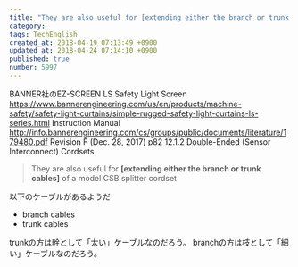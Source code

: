 ```yaml
---
title: "They are also useful for [extending either the branch or trunk cables] of a model CSB splitter cordset"
category: 
tags: TechEnglish
created_at: 2018-04-19 07:13:49 +0900
updated_at: 2018-04-24 07:14:10 +0900
published: true
number: 5997
---
```


BANNER社のEZ-SCREEN LS Safety Light Screen
https://www.bannerengineering.com/us/en/products/machine-safety/safety-light-curtains/simple-rugged-safety-light-curtains-ls-series.html
Instruction Manual
http://info.bannerengineering.com/cs/groups/public/documents/literature/179480.pdf
Revision F (Dec. 28, 2017)
p82
12.1.2 Double-Ended (Sensor Interconnect) Cordsets

> They are also useful for **[extending either the branch or trunk cables]** of a model CSB splitter cordset

以下のケーブルがあるようだ

- branch cables
- trunk cables

trunkの方は幹として「太い」ケーブルなのだろう。
branchの方は枝として「細い」ケーブルなのだろう。


